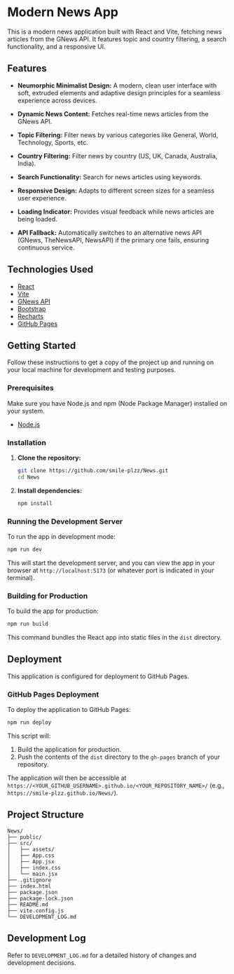 # Modern News App

This is a modern news application built with React and Vite, fetching news articles from the GNews API. It features topic and country filtering, a search functionality, and a responsive UI.

## Features

-   **Neumorphic Minimalist Design:** A modern, clean user interface with soft, extruded elements and adaptive design principles for a seamless experience across devices.

-   **Dynamic News Content:** Fetches real-time news articles from the GNews API.
-   **Topic Filtering:** Filter news by various categories like General, World, Technology, Sports, etc.
-   **Country Filtering:** Filter news by country (US, UK, Canada, Australia, India).
-   **Search Functionality:** Search for news articles using keywords.

-   **Responsive Design:** Adapts to different screen sizes for a seamless user experience.
-   **Loading Indicator:** Provides visual feedback while news articles are being loaded.
-   **API Fallback:** Automatically switches to an alternative news API (GNews, TheNewsAPI, NewsAPI) if the primary one fails, ensuring continuous service.

## Technologies Used

-   [React](https://reactjs.org/)
-   [Vite](https://vitejs.dev/)
-   [GNews API](https://gnews.io/)
-   [Bootstrap](https://getbootstrap.com/)
-   [Recharts](https://recharts.org/)
-   [GitHub Pages](https://pages.github.com/)

## Getting Started

Follow these instructions to get a copy of the project up and running on your local machine for development and testing purposes.

### Prerequisites

Make sure you have Node.js and npm (Node Package Manager) installed on your system.

-   [Node.js](https://nodejs.org/)

### Installation

1.  **Clone the repository:**

    ```bash
    git clone https://github.com/smile-plzz/News.git
    cd News
    ```

2.  **Install dependencies:**

    ```bash
    npm install
    ```

### Running the Development Server

To run the app in development mode:

```bash
npm run dev
```

This will start the development server, and you can view the app in your browser at `http://localhost:5173` (or whatever port is indicated in your terminal).

### Building for Production

To build the app for production:

```bash
npm run build
```

This command bundles the React app into static files in the `dist` directory.

## Deployment

This application is configured for deployment to GitHub Pages.

### GitHub Pages Deployment

To deploy the application to GitHub Pages:

```bash
npm run deploy
```

This script will:
1.  Build the application for production.
2.  Push the contents of the `dist` directory to the `gh-pages` branch of your repository.

The application will then be accessible at `https://<YOUR_GITHUB_USERNAME>.github.io/<YOUR_REPOSITORY_NAME>/` (e.g., `https://smile-plzz.github.io/News/`).

## Project Structure

```
News/
├── public/
├── src/
│   ├── assets/
│   ├── App.css
│   ├── App.jsx
│   ├── index.css
│   └── main.jsx
├── .gitignore
├── index.html
├── package.json
├── package-lock.json
├── README.md
├── vite.config.js
└── DEVELOPMENT_LOG.md
```

## Development Log

Refer to `DEVELOPMENT_LOG.md` for a detailed history of changes and development decisions.
